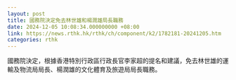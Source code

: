 ```yaml
---
layout: post
title: 國務院決定免去林世雄和楊潤雄局長職務
date: 2024-12-05 10:08:34.000000000 +08:00
link: https://news.rthk.hk/rthk/ch/component/k2/1782181-20241205.htm
categories: rthk
---
```


國務院決定，根據香港特別行政區行政長官李家超的提名和建議，免去林世雄的運輸及物流局局長、楊潤雄的文化體育及旅遊局局長職務。
